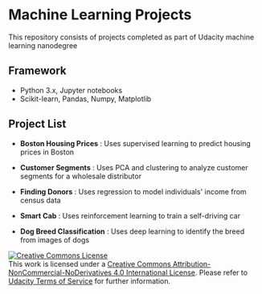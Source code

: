 # Machine Learning Projects
This repository consists of projects completed as part of Udacity machine learning nanodegree

## Framework
- Python 3.x, Jupyter notebooks
- Scikit-learn, Pandas, Numpy, Matplotlib

## Project List

- __Boston Housing Prices__ : Uses supervised learning to predict housing prices in Boston

- __Customer Segments__ : Uses PCA and clustering to analyze customer segments for a wholesale distributor 

- __Finding Donors__ : Uses regression to model individuals' income from census data

- __Smart Cab__ : Uses reinforcement learning to train a self-driving car

- __Dog Breed Classification__ : Uses deep learning to identify the breed from images of dogs


<a rel="license" href="http://creativecommons.org/licenses/by-nc-nd/4.0/"><img alt="Creative Commons License" style="border-width:0" src="https://i.creativecommons.org/l/by-nc-nd/4.0/88x31.png" /></a><br />This work is licensed under a <a rel="license" href="http://creativecommons.org/licenses/by-nc-nd/4.0/">Creative Commons Attribution-NonCommercial-NoDerivatives 4.0 International License</a>. Please refer to [Udacity Terms of Service](https://www.udacity.com/legal) for further information.
